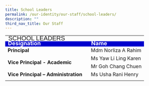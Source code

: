 ```yaml
---
title: School Leaders
permalink: /our-identity/our-staff/school-leaders/
description: ""
third_nav_title: Our Staff
---
```

<table>
<tbody>
	<tr>
    <td colspan="2" style="line-height:0.5; font-size:20px;  font-family:Arial">SCHOOL LEADERS</td>
  </tr>
  <tr style="line-height:10px; background-color:MediumBlue; font-weight: bold; font-size:18px; color:white">
		<td width="250">Designation</td>
    <td>Name</td>
  </tr>
  <tr>
    <td style="font-weight: bold">Principal</td>
    <td>Mdm Norliza A Rahim</td>
  </tr>
  <tr>
    <td rowspan="2" style="font-weight: bold">Vice Principal - Academic</td>
    <td>Ms Yaw Li Ling Karen</td>
  </tr>
  <tr>
    <td>Mr Goh Chang Chuen</td>
  </tr>
  <tr>
    <td style="font-weight: bold">Vice Principal – Administration</td>
    <td>Ms Usha Rani Henry</td>
  </tr>
	<tr><td></td></tr>
	</tbody></table>

